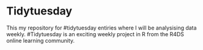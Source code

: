 # Tidytuesday

This my repository for #tidytuesday entiries where I will be analysising data weekly. #Tidytuesday is an exciting weekly project in R from the R4DS online learning community.

